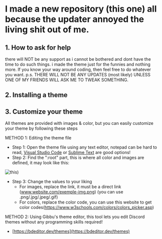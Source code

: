 # I made a new repository (this one) all because the updater annoyed the living shit out of me.

##  1. How to ask for help
there will NOT be any support as i cannot be bothered and dont have the time to do such things. i made the theme just for the funnies and nothing more. If you know your way around coding, then feel free to do whatever you want. p.s. THERE WILL NOT BE ANY UPDATES (most likely) UNLESS ONE OF MY FRIENDS WILL ASK ME TO TWEAK SOMETHING.

## 2. Installing a theme


## 3. Customize your theme
All themes are provided with images & color, but you can easily customize your theme by following these steps

METHOD 1: Editing the theme file

* Step 1: Open the theme file using any text editor, notepad can be hard to read, [Visual Studio Code](https://code.visualstudio.com) or [Sublime Text](http://www.sublimetext.com) are good options!
* Step 2: Find the ":root" part, this is where all color and images are defined, it may look like this: 

![this](https://i.imgur.com/Kwi75qZ.png))

* Step 3: Change the values to your liking
   * For images, replace the link, it must be a direct link (www.website.com/exemple-img.png) (you can use .png/.jpg/.jpeg/.gif)
   * For colors, replace the color code, you can use this website to get color codes(https://www.w3schools.com/colors/colors_picker.asp)

METHOD 2: Using Gibbu's theme editor, this tool lets you edit Discord themes without any programming skills required!

* [https://bdeditor.dev/themes](https://bdeditor.dev/themes)
